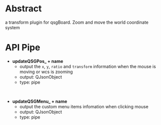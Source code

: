 # Abstract
a transform plugin for qsgBoard. Zoom and move the world coordinate system  

# API Pipe
* **updateQSGPos_ + name**  
    - output the `x`, `y`, `ratio` and `transform` information when the mouse is moving or wcs is zooming  
    - output: QJsonObject  
    - type: pipe  
</br>

* **updateQSGMenu_ + name**  
    - output the custom menu items infomation when clicking mouse  
    - output: QJsonObject  
    - type: pipe  
</br>